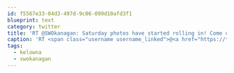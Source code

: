 ```yaml
---
id: f5567e33-04d3-497d-9c06-099d10afd3f1
blueprint: text
category: twitter
title: 'RT @SWOkanagan: Saturday photos have started rolling in! Come contribute your own: ow.ly/uCK6z #kelowna #swokanagan'
caption: 'RT <span class="username username_linked">@<a href="https://twitter.com/SWOkanagan" title="OK Startup Weekend">SWOkanagan</a></span>: Saturday photos have started rolling in! Come contribute your own: <a href="http://ow.ly/uCK6z" title="http://ow.ly/uCK6z" class="link link_untco">ow.ly/uCK6z</a> <span class="hashtag hashtag_local">#<a href="http://tweettemp.darylchymko.ca/?tag=kelowna">kelowna</a> <span class="hashtag hashtag_local">#<a href="http://tweettemp.darylchymko.ca/?tag=swokanagan">swokanagan</a>'
tags:
  - kelowna
  - swokanagan
---
```

